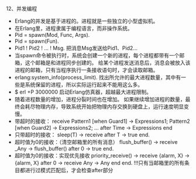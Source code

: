 12、并发编程
 - Erlang的并发是基于进程的。进程就是一些独立的小型虚拟机。
 - 在Erlang里，进程隶属于编程语言，而非操作系统。
 - Pid = spawn(Mod, Func, Args).
 - Pid = spawn(Fun).
 - Pid1 ! Pid2 ! ... ! Msg.
    把消息Msg发送给Pid1、Pid2...
 - 当spawn命令被执行时，系统会创建一个新的进程，每个进程都带有一个邮箱，这个邮箱是和进程同步创建的。
    给某个进程发送消息后，消息会被放入该进程的邮箱，只有当程序执行一条接收语句时，才会读取邮箱。
 - erlang:system_info(process_limit).
    找出所允许的最大进程数量，其中有一些是系统保留的进程，所以实际运行起来不能用这么多。
 - $ erl +P 3000000
    启动Erlang仿真器，超越最大进程限制。
 - 随着进程数量的增加，进程分裂时间也在增加。
    如果继续增加进程的数量，最终会耗尽物理内存，导致系统开始把物理内存交换到硬盘上，运行速度明显变慢。
 - 带超时的接收：
    receive
        Pattern1 [when Guard1] ->
            Expressions1;
        Pattern2 [when Guard2] ->
            Expressions2;
        ...
    after Time ->
        Expressions
    end
 - 只带超时的接收：
    sleep(T) ->
        receive
        after T ->
            true
        end.
 - 超时值为0的接收：（清空邮箱里的所有消息）
    flush_buffer() ->
        receive
            _Any ->
                flush_buffer()
        after 0 ->
            true
        end.
 - 超时值为0的接收：实现优先接收
    priority_receive() ->
        receive
            {alarm, X} ->
                {alarm, X}
        after 0 ->
            receive
                Any ->
                    Any
            end
        end.
    !!!只有当邮箱里的所有条目都进行过模式匹配后，才会检查after部分
 